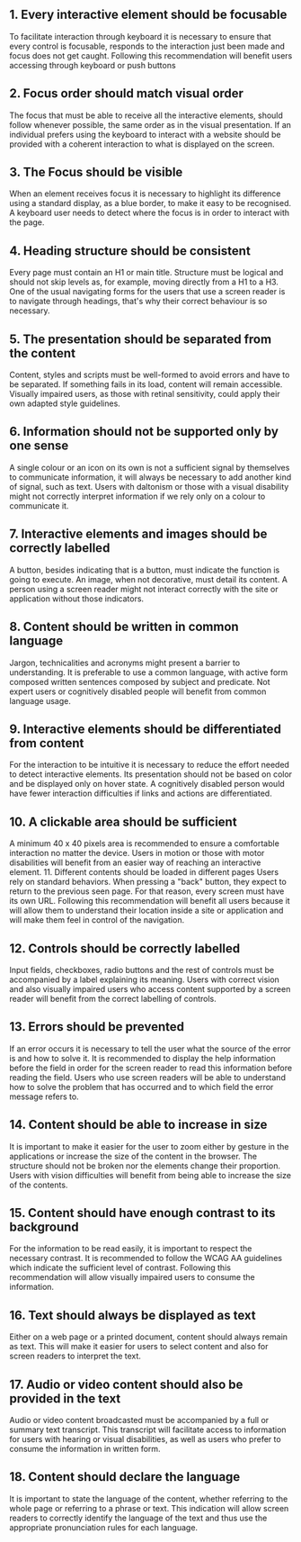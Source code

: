 ## 1. Every interactive element should be focusable
To facilitate interaction through keyboard it is necessary to ensure that every control is focusable, responds to the interaction just been made and focus does not get caught. Following this recommendation will benefit users accessing through keyboard or push buttons

## 2. Focus order should match visual order
The focus that must be able to receive all the interactive elements, should follow whenever possible, the same order as in the visual presentation. If an individual prefers using the keyboard to interact with a website should be provided with a coherent interaction to what is displayed on the screen.

## 3. The Focus should be visible
When an element receives focus it is necessary to highlight its difference using a standard display, as a blue border, to make it easy to be recognised. A keyboard user needs to detect where the focus is in order to interact with the page.

## 4. Heading structure should be consistent
Every page must contain an H1 or main title. Structure must be logical and should not skip levels as, for example, moving directly from a H1 to a H3. One of the usual navigating forms for the users that use a screen reader is to navigate through headings, that's why their correct behaviour is so necessary.

## 5. The presentation should be separated from the content
Content, styles and scripts must be well-formed to avoid errors and have to be separated. If something fails in its load, content will remain accessible. Visually impaired users, as those with retinal sensitivity, could apply their own adapted style guidelines.

## 6. Information should not be supported only by one sense
A single colour or an icon on its own is not a sufficient signal by themselves to communicate information, it will always be necessary to add another kind of signal, such as text. Users with daltonism or those with a visual disability might not correctly interpret information if we rely only on a colour to communicate it.

## 7. Interactive elements and images should be correctly labelled
A button, besides indicating that is a button, must indicate the function is going to execute. An image, when not decorative, must detail its content. A person using a screen reader might not interact correctly with the site or application without those indicators.

## 8. Content should be written in common language
Jargon, technicalities and acronyms might present a barrier to understanding. It is preferable to use a common language, with active form composed written sentences composed by subject and predicate. Not expert users or cognitively disabled people will benefit from common language usage.

## 9. Interactive elements should be differentiated from content
For the interaction to be intuitive it is necessary to reduce the effort needed to detect interactive elements. Its presentation should not be based on color and be displayed only on hover state. A cognitively disabled person would have fewer interaction difficulties if links and actions are differentiated.

## 10. A clickable area should be sufficient
A minimum 40 x 40 pixels area is recommended to ensure a comfortable interaction no matter the device. Users in motion or those with motor disabilities will benefit from an easier way of reaching an interactive element. 11. Different contents should be loaded in different pages Users rely on standard behaviors. When pressing a "back" button, they expect to return to the previous seen page. For that reason, every screen must have its own URL. Following this recommendation will benefit all users because it will allow them to understand their location inside a site or application and will make them feel in control of the navigation.

## 12. Controls should be correctly labelled
Input fields, checkboxes, radio buttons and the rest of controls must be accompanied by a label explaining its meaning. Users with correct vision and also visually impaired users who access content supported by a screen reader will benefit from the correct labelling of controls.

## 13. Errors should be prevented
If an error occurs it is necessary to tell the user what the source of the error is and how to solve it. It is recommended to display the help information before the field in order for the screen reader to read this information before reading the field. Users who use screen readers will be able to understand how to solve the problem that has occurred and to which field the error message refers to.

## 14. Content should be able to increase in size
It is important to make it easier for the user to zoom either by gesture in the applications or increase the size of the content in the browser. The structure should not be broken nor the elements change their proportion. Users with vision difficulties will benefit from being able to increase the size of the contents.

## 15. Content should have enough contrast to its background
For the information to be read easily, it is important to respect the necessary contrast. It is recommended to follow the WCAG AA guidelines which indicate the sufficient level of contrast. Following this recommendation will allow visually impaired users to consume the information.

## 16. Text should always be displayed as text
Either on a web page or a printed document, content should always remain as text. This will make it easier for users to select content and also for screen readers to interpret the text.

## 17. Audio or video content should also be provided in the text
Audio or video content broadcasted must be accompanied by a full or summary text transcript. This transcript will facilitate access to information for users with hearing or visual disabilities, as well as users who prefer to consume the information in written form.

## 18. Content should declare the language
It is important to state the language of the content, whether referring to the whole page or referring to a phrase or text. This indication will allow screen readers to correctly identify the language of the text and thus use the appropriate pronunciation rules for each language.
